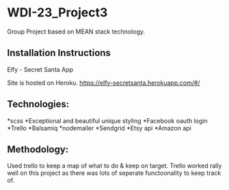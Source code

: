# WDI-23_Project3

Group Project based on MEAN stack technology.


Installation Instructions
-------------------------

Elfy - Secret Santa App

Site is hosted on Heroku. https://elfy-secretsanta.herokuapp.com/#/


Technologies:
-------------

*scss
*Exceptional and beautiful unique styling
*Facebook oauth login
*Trello
*Balsamiq
*nodemailer
*Sendgrid
*Etsy api
*Amazon api



Methodology:
-----------

Used trello to keep a map of what to do & keep on target. Trello worked rally well on this project as there was lots of seperate functoonality to keep track of.



